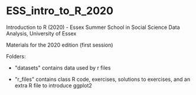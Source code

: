 # ESS_intro_to_R_2020
Introduction to R (2020) - Essex Summer School in Social Science Data Analysis, University of Essex

Materials for the 2020 edition (first session)


Folders:

- "datasets" contains data used by r files

- "r_files" contains class R code, exercises, solutions to exercises, and an extra R file to introduce ggplot2
